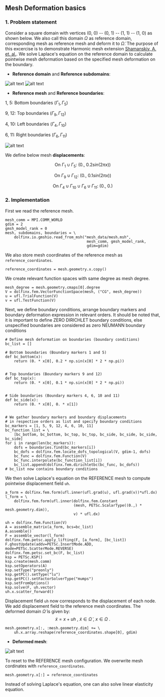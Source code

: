## Mesh Deformation basics ##

### 1. Problem statement

Consider a square domain with vertices (0, 0) -- (0, 1) -- (1, 1) -- (1, 0) as shown below. We also call this domain $\Omega$ as reference domain, corresponding mesh as reference mesh and deform it to $\tilde{\Omega}$. The purpose of this excercise is to demonstrate Harmonic mesh extension [Shamanskiy, A. et. al.](https://doi.org/10.1007/s00466-020-01950-x). We solve Laplace's equation on the reference domain to calculate pointwise mesh deformation based on the specified mesh deformation on the boundary.

* **Reference domain** and **Reference subdomains**:

![alt text](https://github.com/niravshah241/MDFEniCSx/blob/main/demo/1_harmonic_mesh_deformation/mesh_data/domain.png)
![alt text](https://github.com/niravshah241/MDFEniCSx/blob/main/demo/1_harmonic_mesh_deformation/mesh_data/subdomains.png)

* **Reference mesh** and **Reference boundaries**: 

1, 5: Bottom boundaries ($\Gamma_1, \Gamma_5$)

9, 12: Top boundaries ($\Gamma_9, \Gamma_{12}$)

4, 10: Left boundaries ($\Gamma_4, \Gamma_{10}$)

6, 11: Right boundaries ($\Gamma_6, \Gamma_{11}$)

![alt text](https://github.com/niravshah241/MDFEniCSx/blob/main/demo/1_harmonic_mesh_deformation/mesh_data/boundaries.png)

We define below mesh **displacements**:

$$\text{On } \Gamma_1 \cup \Gamma_5: \ (0., \ 0.2 sin(2 \pi x))$$

$$\text{On } \Gamma_9 \cup \Gamma_{12}: \ (0., \ 0.1 sin(2 \pi x))$$

$$\text{On } \Gamma_4 \cup \Gamma_{10} \cup \Gamma_6 \cup \Gamma_{11}: \ (0., \ 0.)$$

### 2. Implementation

First we read the reference mesh.
```
mesh_comm = MPI.COMM_WORLD
gdim = 2
gmsh_model_rank = 0
mesh, subdomains, boundaries = \
    dolfinx.io.gmshio.read_from_msh("mesh_data/mesh.msh",
                                     mesh_comm, gmsh_model_rank,
                                     gdim=gdim)
```

We also store mesh coordinates of the reference mesh as ```reference_coordinates```.
```
reference_coordinates = mesh.geometry.x.copy()
```

We create relevant function spaces with same degree as mesh degree.
```
mesh_degree = mesh.geometry.cmaps[0].degree
V = dolfinx.fem.VectorFunctionSpace(mesh, ("CG", mesh_degree))
u = ufl.TrialFunction(V)
v = ufl.TestFunction(V)
```

Next, we define boundary conditions, arrange boundary markers and boundary deformation expression in relevant orders. It should be noted that, it is important to define ZERO DIRICHLET boundary conditions, else unspecified boundaries are considered as zero NEUMANN boundary conditions
```
# Define mesh deformation on boundaries (boundary conditions)
bc_list = []

# Bottom boundaries (Boundary markers 1 and 5)
def bc_bottom(x):
    return (0. * x[0], 0.2 * np.sin(x[0] * 2 * np.pi))


# Top boundaries (Boundary markers 9 and 12)
def bc_top(x):
    return (0. * x[0], 0.1 * np.sin(x[0] * 2 * np.pi))


# Side boundaries (Boundary markers 4, 6, 10 and 11)
def bc_side(x):
    return (0. * x[0], 0. * x[1])


# We gather boundary markers and boundary displacements
# in respective orders as list and specify boundary conditions
bc_markers = [1, 5, 9, 12, 4, 6, 10, 11]
bc_function_list = \
    [bc_bottom, bc_bottom, bc_top, bc_top, bc_side, bc_side, bc_side, bc_side]
for i in range(len(bc_markers)):
    dofs = boundaries.find(bc_markers[i])
    bc_dofs = dolfinx.fem.locate_dofs_topological(V, gdim-1, dofs)
    bc_func = dolfinx.fem.Function(V)
    bc_func.interpolate(bc_function_list[i])
    bc_list.append(dolfinx.fem.dirichletbc(bc_func, bc_dofs))
# bc_list now contains boundary conditions
```

We then solve Laplace's equation on the REFERENCE mesh to compute pointwise displacement field ```uh```.
```
a_form = dolfinx.fem.form(ufl.inner(ufl.grad(u), ufl.grad(v))*ufl.dx)
l_form = \
    dolfinx.fem.form(ufl.inner(dolfinx.fem.Constant
                               (mesh, PETSc.ScalarType((0.,) * mesh.geometry.dim)),
                               v) * ufl.dx)

uh = dolfinx.fem.Function(V)
A = assemble_matrix(a_form, bcs=bc_list)
A.assemble()
F = assemble_vector(l_form)
dolfinx.fem.petsc.apply_lifting(F, [a_form], [bc_list])
F.ghostUpdate(addv=PETSc.InsertMode.ADD, mode=PETSc.ScatterMode.REVERSE)
dolfinx.fem.petsc.set_bc(F, bc_list)
ksp = PETSc.KSP()
ksp.create(mesh.comm)
ksp.setOperators(A)
ksp.setType("preonly")
ksp.getPC().setType("lu")
ksp.getPC().setFactorSolverType("mumps")
ksp.setFromOptions()
ksp.solve(F, uh.vector)
uh.x.scatter_forward()
```

Displacement field ```uh``` now corresponds to the displacement of each node. We add displacement field to the reference mesh coordinates. The deformed domain $\tilde{\Omega}$ is given by:
$$\tilde{x} = x + uh \ , \ \tilde{x} \in \tilde{\Omega} \ , \ x \in \Omega \ .$$
```
mesh.geometry.x[:, :mesh.geometry.dim] += \
    uh.x.array.reshape(reference_coordinates.shape[0], gdim)
```

* **Deformed mesh**: 

![alt text](https://github.com/niravshah241/MDFEniCSx/blob/main/demo/0_fundamental_deformation/deformed_mesh.png)



To reset to the REFERENCE mesh configuration. We overwrite mesh cordinates with ```reference_coordinates```.
```
mesh.geometry.x[:] = reference_coordinates
```

Instead of solving Laplace's equation, one can also solve linear elasticity equation.
